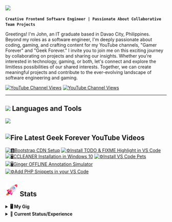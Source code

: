 <a href="https://github.com/emailjohnthomascaballero">
   <img src="https://readme-typing-svg.herokuapp.com/?font=Righteous&size=35&center=true&vCenter=true&width=500&height=70&duration=4000&color=f22b43&lines=Hello!;+I'm+John+Thomas+F.+Caballero!;+a+programmer...;+a+gamer...;+a+content+creator...;+a+streamer...;+a+freelancer." />
</a>

**`Creative Frontend Software Engineer | Passionate About Collaborative Team Projects`**

Greetings! I'm John, an IT graduate based in Davao City, Philippines. Beyond my roles as a software engineer, I'm deeply passionate about coding, gaming, and crafting content for my YouTube channels, "Gamer Forever" and "Geek Forever." I invite you to join me on this exciting journey by collaborating on projects and sharing our insights. Whether you're interested in technology, gaming, or both, let's connect and explore the limitless possibilities of our shared interests. Together, we can create meaningful projects and contribute to the ever-evolving landscape of software engineering and gaming.

<p align="left">
   <a href="https://www.youtube.com/@GamerForeverChannel"><img alt="YouTube Channel Views" src="https://img.shields.io/youtube/channel/views/UC88LrCOvWEp83DwV6-qVRzQ?style=for-the-badge&logo=youtube&label=Gamer%20Forever%20YouTube%20Views&color=%23fa3a45"></a>
   <a href="https://www.youtube.com/@GeekForeverChannel"><img alt="YouTube Channel Views" src="https://img.shields.io/youtube/channel/views/UCtujEiwlNyHon-z78FmVW7Q?style=for-the-badge&logo=youtube&label=Geek%20Forever%20YouTube%20Views&color=%23fa3a45"></a>
</p>

---

## <img src='https://user-images.githubusercontent.com/74038190/206662607-d9e7591e-bbf9-42f9-9386-29efc927bc16.gif' width="40"> Languages and Tools

<!-- LANGUAGES AND TOOLS -->

<p align="left">
   <a href="https://github.com/emailjohnthomascaballero">
      <img src="https://skillicons.dev/icons?i=html,css,js,react,ts,tailwind,bootstrap,sass,alpinejs,nodejs,pnpm,npm,yarn,nextjs,vercel,mysql,php,flutter,dart,cs,py,md,notion,git,github,vscode,sublime,wordpress,postman,figma,ps,pr,windows,androidstudio,firebase,devto,discord,gamemakerstudio,unity,gmail,linkedin,stackoverflow,twitter"/>
   </a>
</p>

## <img src="https://raw.githubusercontent.com/Tarikul-Islam-Anik/Animated-Fluent-Emojis/master/Emojis/Travel%20and%20places/Fire.png" alt="Fire" width="40" /> Latest Geek Forever YouTube Videos

<!-- BEGIN YOUTUBE-CARDS -->
[![🅱️Bootstrap CDN Setup](https://ytcards.demolab.com/?id=sA9vV2_mEt8&title=%F0%9F%85%B1%EF%B8%8FBootstrap+CDN+Setup&lang=en&timestamp=1713165650&background_color=%230d1117&title_color=%23ffffff&stats_color=%23dedede&max_title_lines=1&width=250&border_radius=5 "🅱️Bootstrap CDN Setup")](https://www.youtube.com/watch?v=sA9vV2_mEt8)
[![⚙️Install TODO & FIXME Highlight in VS Code](https://ytcards.demolab.com/?id=vS8IZB14Bog&title=%E2%9A%99%EF%B8%8FInstall+TODO+%26+FIXME+Highlight+in+VS+Code&lang=en&timestamp=1712990245&background_color=%230d1117&title_color=%23ffffff&stats_color=%23dedede&max_title_lines=1&width=250&border_radius=5 "⚙️Install TODO & FIXME Highlight in VS Code")](https://www.youtube.com/watch?v=vS8IZB14Bog)
[![🖥️CCLEANER Installation in Windows 10](https://ytcards.demolab.com/?id=8-sBovBJuHQ&title=%F0%9F%96%A5%EF%B8%8FCCLEANER+Installation+in+Windows+10&lang=en&timestamp=1712728663&background_color=%230d1117&title_color=%23ffffff&stats_color=%23dedede&max_title_lines=1&width=250&border_radius=5 "🖥️CCLEANER Installation in Windows 10")](https://www.youtube.com/watch?v=8-sBovBJuHQ)
[![⚙️Install VS Code Pets](https://ytcards.demolab.com/?id=mRlR13MJ_CE&title=%E2%9A%99%EF%B8%8FInstall+VS+Code+Pets&lang=en&timestamp=1712645851&background_color=%230d1117&title_color=%23ffffff&stats_color=%23dedede&max_title_lines=1&width=250&border_radius=5 "⚙️Install VS Code Pets")](https://www.youtube.com/watch?v=mRlR13MJ_CE)
[![🖥️Ginger OFFLINE Annotation Simulator](https://ytcards.demolab.com/?id=EhaIg_ch9DU&title=%F0%9F%96%A5%EF%B8%8FGinger+OFFLINE+Annotation+Simulator&lang=en&timestamp=1712564734&background_color=%230d1117&title_color=%23ffffff&stats_color=%23dedede&max_title_lines=1&width=250&border_radius=5 "🖥️Ginger OFFLINE Annotation Simulator")](https://www.youtube.com/watch?v=EhaIg_ch9DU)
[![⚙️Add PHP Snippets in your VS Code](https://ytcards.demolab.com/?id=XTfFa3Z2eHE&title=%E2%9A%99%EF%B8%8FAdd+PHP+Snippets+in+your+VS+Code&lang=en&timestamp=1712492094&background_color=%230d1117&title_color=%23ffffff&stats_color=%23dedede&max_title_lines=1&width=250&border_radius=5 "⚙️Add PHP Snippets in your VS Code")](https://www.youtube.com/watch?v=XTfFa3Z2eHE)
<!-- END YOUTUBE-CARDS -->


## <img src="https://raw.githubusercontent.com/Tarikul-Islam-Anik/tarikul-islam-anik/main/assets/images/Rocket.png" width="40"> Stats

<!-- STATS -->
<details>
   <summary><b>🖥️ My Gig</b></summary>
   <table align="center">
      <thead align="center">
      <tr>
       <th colspan="5">
          <img src="https://i.pinimg.com/originals/b8/aa/8f/b8aa8f0ce3ee8c85bb9585d842cdf30c.gif" align="center" title="Anime gif" width="100%" height="auto" alt="Anime typing in a paper gif">
       </th>
     </tr>
     </thead>
     <thead align="center">
       <tr>
         <th>Computer</th>
         <th>Monitor</th>
         <th>Keyboard</th>
         <th>Mouse</th>
         <th>Earphones</th>
         <th>Table</th>
         <th>Chair</th>
       </tr>
     </thead>
     <tbody align="center">
       <tr>
         <td>
            Beelink SER5 AMD Ryzen 7 5800H Mini PC (16gb RAM / 500gb SSD)
         </td>
         <td>
            ARZOPA 16.1 144Hz 1080P Portable Gaming Monitor 
            <br> and <br>
            LIAGMK 15.6 60Hz 1080P Portable Monitor
         </td>
         <td>
            Royal Kludge RK96 Wireless Bluetooth Mechanical Keyboard
         </td>
         <td>
           Delux M800 Pro Wireless Gaming Mouse
         </td>
          <td>
           Soundcore by Anker A20i Bluetooth 5.3 Earphones
         </td>
          <td>
           FISHERMAN L-Shaped Corner Computer Table
         </td>
          <td>
             MUSSO 109B Gaming Chair
          </td>
       </tr>
     </tbody>
   </table>
</details>

<details>
   <summary><b>📶 Current Status/Experience</b></summary>
   <table align="center">
      <thead align="center">
      <tr>
       <th colspan="5">
         <img src="https://media.tenor.com/D2H0hPltOdYAAAAd/golden-boy-fake-keyboard-programing-coding-paper-book.gif" align="center" title="Anime gif" width="100%" height="auto" alt="Anime typing in a paper gif">
       </th>
     </tr>
     </thead>
     <thead align="center">
       <tr>
         <th>Logo</th>
         <th>Company</th>
         <th>Experience</th>
         <th>Tech Stack</th>
         <th>Status</th>
       </tr>
     </thead>
     <tbody align="center">
       <tr>
         <td>
            <a href="https://github.com/MMOWiki"> <img src="https://avatars.githubusercontent.com/u/132177038?s=400&u=50b7da79bfc95b09c16cae95a8660ca5202e9c3c&v=4" width="25px" style="vertical-align: middle;" /> </a>
         </td>
         <td>
            MMO WIKI <br> 
            (Client based)
         </td>
         <td>
            7 Months
         </td>
         <td>
           Next.js, React, TypeScript, Bootstrap, SASS, Node, NPM, Figma, Miro, Loom, Trello, Taiga, Discord
         </td>
          <td>
           Currently Working
         </td>
       </tr>
        <tr>
         <td>
            <a href="https://github.com/dianoiatech"> <img src="https://avatars.githubusercontent.com/u/106958509?s=200&v=4" width="25px" style="vertical-align: middle;" /> </a>
         </td>
         <td>         
            Dianoia Tech <br> 
            (Startup Company)
         </td>
         <td>
            3 Months  
         </td>
         <td>
            Nextjs, React, Tailwind, Node, PNPM, ESLint, Figma, Trello, Taiga, Discord
         </td>
         <td>
            Currently Working
         </td>
       </tr>
     </tbody>
   </table>
</details>

